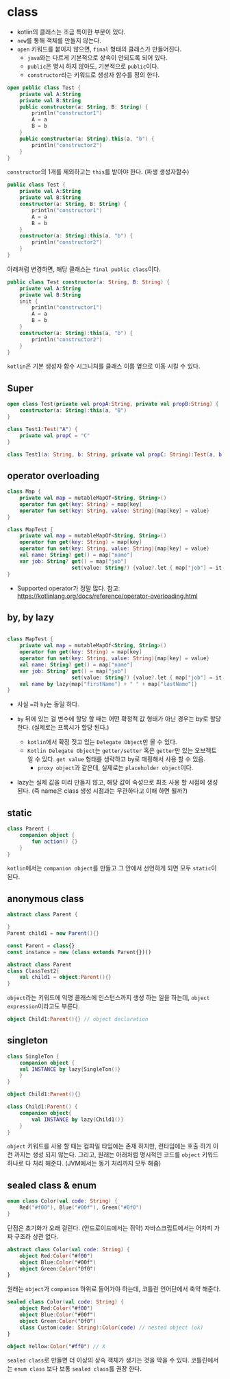 
# class 

* kotlin의 클래스는 조금 특이한 부분이 있다. 
* `new`를 통해 객체를 만들지 않는다. 
* `open` 키워드를 붙이지 않으면, `final` 형태의 클래스가 만들어진다. 
  * `java`와는 다르게 기본적으로 상속이 안되도록 되어 있다. 
  * `public`은 명시 하지 않아도, 기본적으로 `public`이다.
  * `constructor`라는 키워드로 생성자 함수를 정의 한다. 

```kotlin
open public class Test {
    private val A:String
    private val B:String
    public constructor(a: String, B: String) {
        println("constructor1")
        A = a
        B = b
    }   
    public constructor(a: String).this(a, "b") {
        println("constructor2")
    }   
}
```

`constructor`의 1개를 제외하고는 `this`를 받아야 한다. (파생 생성자함수)

```kotlin
public class Test {
    private val A:String
    private val B:String
    constructor(a: String, B: String) {
        println("constructor1")
        A = a
        B = b
    }   
    constructor(a: String):this(a, "b") {
        println("constructor2")
    }   
}
```

아래처럼 변경하면, 해당 클래스는 `final public class`이다. 

```kotlin
public class Test constructor(a: String, B: String) {
    private val A:String
    private val B:String
    init {
        println("constructor1")
        A = a
        B = b
    }   
    constructor(a: String):this(a, "b") {
        println("constructor2")
    }   
}
``` 

`kotlin`은 기본 생성자 함수 시그니처를 클래스 이름 옆으로 이동 시킬 수 있다. 


## Super

```kotlin
open class Test(private val propA:String, private val propB:String) {
    constructor(a: String):this(a, "B")
}

class Test1:Test("A") {
    private val propC = "C"
}

class Test1(a: String, b: String, private val propC: String):Test(a, b)
```

## operator overloading

```kotlin
class Map { 
    private val map = mutableMapOf<String, String>()
    operator fun get(key: String) = map[key]
    operator fun set(key: String, value: String){map[key] = value}
}
```

```kotlin
class MapTest {
    private val map = mutableMapOf<String, String>()
    operator fun get(key: String) = map[key]
    operator fun set(key: String, value: String){map[key] = value}
    val name: String? get() = map["name"]
    var job: String? get() = map["job"]
                     set(value: String?) {value?.let { map["job"] = it }}
}
```

* Supported operator가 정말 많다. 참고: https://kotlinlang.org/docs/reference/operator-overloading.html

## by, by lazy

```kotlin

class MapTest {
    private val map = mutableMapOf<String, String>()
    operator fun get(key: String) = map[key]
    operator fun set(key: String, value: String){map[key] = value}
    val name: String? get() = map["name"]
    var job: String? get() = map["job"]
                     set(value: String?) {value?.let { map["job"] = it }}
    val name by lazy{map["firstName"] + " " + map["lastName"]}
}
```

* 사실 `=`과 `by`는 동일 하다. 
* `by` 뒤에 있는 걸 변수에 할당 할 때는 어떤 확정적 값 형태가 아닌 경우는 by로 할당 한다. (실제로는 프록시가 할당 된다.)
  * `kotlin`에서 확정 짓고 있는 `Delegate Object`만 올 수 있다.
  * `Kotlin Delegate Object`는 `getter/setter` 혹은 `getter`만 있는 오브젝트 일 수 있다. `get value` 형태를 생략하고 by로 매핑해서 사용 할 수 있음.
     * `proxy object`과 같은데, 실제로는 `placeholder object`이다. 
 
 * lazy는 실제 값을 미리 만들지 않고, 해당 값이 속성으로 최초 사용 할 시점에 생성 된다. (즉 name은 class 생성 시점과는 무관하다고 이해 하면 될까?)
  


## static

```kotlin
class Parent {
    companion object {
        fun action() {}
    }
}
```

`kotlin`에서는 `companion object`를 만들고 그 안에서 선언하게 되면 모두 `static`이 된다. 

## anonymous class 

```java
abstract class Parent {

}
Parent child1 = new Parent(){}
```

```javascript
const Parent = class{}
const instance = new (class extends Parent{})()
```

```kotlin
abstract class Parent 
class ClassTest2{
    val child1 = object:Parent(){}
}
```
`object`라는 키워드에 익명 클래스에 인스턴스까지 생성 하는 일을 하는데, `object expression`이라고도 부른다. 

```kotlin
object Child1:Parent(){} // object declaration
```

## singleton 

```kotlin
class SingleTon {
    companion object {
    val INSTANCE by lazy{SingleTon()}    
    }
}

object Child1:Parent(){}

class Child1:Parent() {
    companion object{
        val INSTANCE by lazy{Child1()}    
    }
}
```

`object` 키워드를 사용 할 때는 컴파일 타임에는 존재 하지만, 런타임에는 호출 하기 이전 까지는 생성 되지 않는다. 
그리고, 원래는 아래처럼 명시적인 코드를 `object` 키워드 하나로 다 처리 해준다. (JVM에서는 동기 처리까지 모두 해줌)

## sealed class & enum 

```kotlin
enum class Color(val code: String) {
    Red("#f00"), Blue("#00f"), Green("#0f0")
}
```

단점은 초기화가 오래 걸린다. (안드로이드에서는 쥐약) 자바스크립트에서는 어차피 가짜 구조라 상관 없다. 

```kotlin
abstract class Color(val code: String) {
    object Red:Color("#f00")
    object Blue:Color("#00f")
    object Green:Color("0f0")
}
```

원래는 `object`가 `companion` 하위로 들어가야 하는데, 코틀린 언어단에서 축약 해준다. 


```kotlin
sealed class Color(val code: String) {
    object Red:Color("#f00")
    object Blue:Color("#00f")
    object Green:Color("0f0")
    class Custom(code: String):Color(code) // nested object (ok)
}

object Yellow:Color("#ff0") // X 
```

`sealed class`로 만들면 더 이상의 상속 객체가 생기는 것을 막을 수 있다. 코틀린에서는 `enum class` 보다 보통 `sealed class`를 권장 한다.


